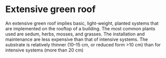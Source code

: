 # Extensive green roof
An extensive green roof implies basic, light-weight, planted systems that are implemented on the rooftop of a building. The most common plants used are sedum, herbs, mosses, and grasses. The installation and maintenance are less expensive than that of intensive systems. The substrate is relatively thinner (10–15 cm, or reduced form >10 cm) than for intensive systems (more than 20 cm)
